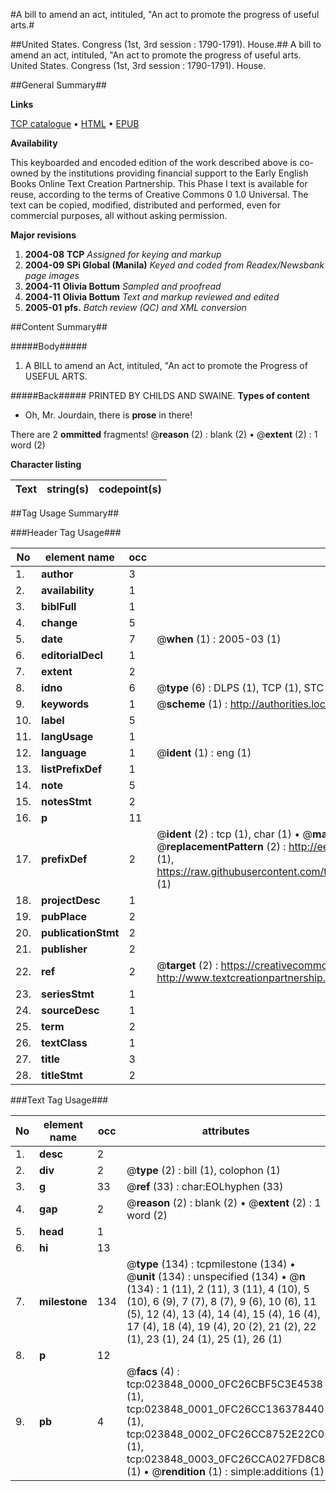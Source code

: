 #A bill to amend an act, intituled, "An act to promote the progress of useful arts.#

##United States. Congress (1st, 3rd session : 1790-1791). House.##
A bill to amend an act, intituled, "An act to promote the progress of useful arts.
United States. Congress (1st, 3rd session : 1790-1791). House.

##General Summary##

**Links**

[TCP catalogue](http://www.ota.ox.ac.uk/tcp/)  • 
[HTML](http://tei.it.ox.ac.uk/tcp/Texts-HTML/free/N18/N18383.html)  • 
[EPUB](http://tei.it.ox.ac.uk/tcp/Texts-EPUB/free/N18/N18383.epub)

**Availability**

This keyboarded and encoded edition of the
	       work described above is co-owned by the institutions
	       providing financial support to the Early English Books
	       Online Text Creation Partnership. This Phase I text is
	       available for reuse, according to the terms of Creative
	       Commons 0 1.0 Universal. The text can be copied,
	       modified, distributed and performed, even for
	       commercial purposes, all without asking permission.

**Major revisions**

1. __2004-08__ __TCP__ *Assigned for keying and markup*
1. __2004-09__ __SPi Global (Manila)__ *Keyed and coded from Readex/Newsbank page images*
1. __2004-11__ __Olivia Bottum__ *Sampled and proofread*
1. __2004-11__ __Olivia Bottum__ *Text and markup reviewed and edited*
1. __2005-01__ __pfs.__ *Batch review (QC) and XML conversion*

##Content Summary##

#####Body#####

1. A BILL to amend an Act, intituled, "An act to promote the Progress of USEFUL ARTS.

#####Back#####
PRINTED BY CHILDS AND SWAINE.
**Types of content**

  * Oh, Mr. Jourdain, there is **prose** in there!

There are 2 **ommitted** fragments! 
 @__reason__ (2) : blank (2)  •  @__extent__ (2) : 1 word (2)

**Character listing**


|Text|string(s)|codepoint(s)|
|---|---|---|

##Tag Usage Summary##

###Header Tag Usage###

|No|element name|occ|attributes|
|---|---|---|---|
|1.|__author__|3||
|2.|__availability__|1||
|3.|__biblFull__|1||
|4.|__change__|5||
|5.|__date__|7| @__when__ (1) : 2005-03 (1)|
|6.|__editorialDecl__|1||
|7.|__extent__|2||
|8.|__idno__|6| @__type__ (6) : DLPS (1), TCP (1), STC (1), NOTIS (1), IMAGE-SET (1), EVANS-CITATION (1)|
|9.|__keywords__|1| @__scheme__ (1) : http://authorities.loc.gov/ (1)|
|10.|__label__|5||
|11.|__langUsage__|1||
|12.|__language__|1| @__ident__ (1) : eng (1)|
|13.|__listPrefixDef__|1||
|14.|__note__|5||
|15.|__notesStmt__|2||
|16.|__p__|11||
|17.|__prefixDef__|2| @__ident__ (2) : tcp (1), char (1)  •  @__matchPattern__ (2) : ([0-9\-]+):([0-9IVX]+) (1), (.+) (1)  •  @__replacementPattern__ (2) : http://eebo.chadwyck.com/downloadtiff?vid=$1&page=$2 (1), https://raw.githubusercontent.com/textcreationpartnership/Texts/master/tcpchars.xml#$1 (1)|
|18.|__projectDesc__|1||
|19.|__pubPlace__|2||
|20.|__publicationStmt__|2||
|21.|__publisher__|2||
|22.|__ref__|2| @__target__ (2) : https://creativecommons.org/publicdomain/zero/1.0/ (1), http://www.textcreationpartnership.org/docs/. (1)|
|23.|__seriesStmt__|1||
|24.|__sourceDesc__|1||
|25.|__term__|2||
|26.|__textClass__|1||
|27.|__title__|3||
|28.|__titleStmt__|2||


###Text Tag Usage###

|No|element name|occ|attributes|
|---|---|---|---|
|1.|__desc__|2||
|2.|__div__|2| @__type__ (2) : bill (1), colophon (1)|
|3.|__g__|33| @__ref__ (33) : char:EOLhyphen (33)|
|4.|__gap__|2| @__reason__ (2) : blank (2)  •  @__extent__ (2) : 1 word (2)|
|5.|__head__|1||
|6.|__hi__|13||
|7.|__milestone__|134| @__type__ (134) : tcpmilestone (134)  •  @__unit__ (134) : unspecified (134)  •  @__n__ (134) : 1 (11), 2 (11), 3 (11), 4 (10), 5 (10), 6 (9), 7 (7), 8 (7), 9 (6), 10 (6), 11 (5), 12 (4), 13 (4), 14 (4), 15 (4), 16 (4), 17 (4), 18 (4), 19 (4), 20 (2), 21 (2), 22 (1), 23 (1), 24 (1), 25 (1), 26 (1)|
|8.|__p__|12||
|9.|__pb__|4| @__facs__ (4) : tcp:023848_0000_0FC26CBF5C3E4538 (1), tcp:023848_0001_0FC26CC136378440 (1), tcp:023848_0002_0FC26CC8752E22C0 (1), tcp:023848_0003_0FC26CCA027FD8C8 (1)  •  @__rendition__ (1) : simple:additions (1)|

